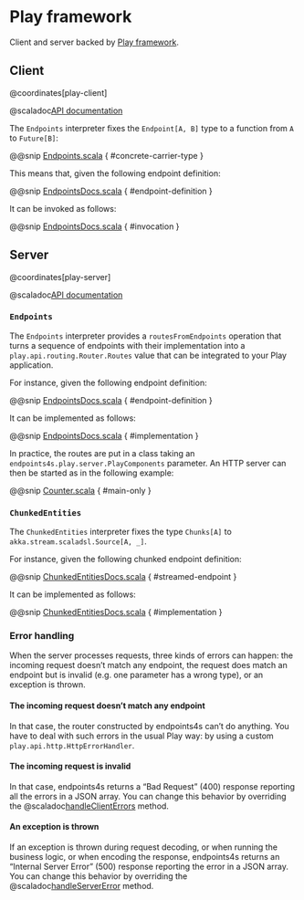 # Play framework

Client and server backed by [Play framework](https://www.playframework.com/).

## Client

@coordinates[play-client]

@scaladoc[API documentation](endpoints4s.play.client.index)

The `Endpoints` interpreter fixes the `Endpoint[A, B]` type to a function from
`A` to `Future[B]`:

@@snip [Endpoints.scala](/play/client/src/main/scala/endpoints4s/play/client/Endpoints.scala) { #concrete-carrier-type }

This means that, given the following endpoint definition:

@@snip [EndpointsDocs.scala](/algebras/algebra/src/test/scala/endpoints4s/algebra/EndpointsDocs.scala) { #endpoint-definition }

It can be invoked as follows:

@@snip [EndpointsDocs.scala](/play/client/src/test/scala/endpoints4s/play/client/EndpointsDocs.scala) { #invocation }

## Server

@coordinates[play-server]

@scaladoc[API documentation](endpoints4s.play.server.index)

### `Endpoints`

The `Endpoints` interpreter provides a `routesFromEndpoints` operation that turns
a sequence of endpoints with their implementation into a `play.api.routing.Router.Routes`
value that can be integrated to your Play application.

For instance, given the following endpoint definition:

@@snip [EndpointsDocs.scala](/algebras/algebra/src/test/scala/endpoints4s/algebra/EndpointsDocs.scala) { #endpoint-definition }

It can be implemented as follows:

@@snip [EndpointsDocs.scala](/play/server/src/test/scala/endpoints4s/play/server/EndpointsDocs.scala) { #implementation }

In practice, the routes are put in a class taking an `endpoints4s.play.server.PlayComponents`
parameter. An HTTP server can then be started as in the following example:

@@snip [Counter.scala](/documentation/examples/documented/src/main/scala/counter/Counter.scala) { #main-only }

### `ChunkedEntities`

The `ChunkedEntities` interpreter fixes the type `Chunks[A]` to `akka.stream.scaladsl.Source[A, _]`.

For instance, given the following chunked endpoint definition:

@@snip [ChunkedEntitiesDocs.scala](/algebras/algebra/src/test/scala/endpoints4s/algebra/ChunkedEntitiesDocs.scala) { #streamed-endpoint }

It can be implemented as follows:

@@snip [ChunkedEntitiesDocs.scala](/play/server/src/test/scala/endpoints4s/play/server/ChunkedEntitiesDocs.scala) { #implementation }

### Error handling

When the server processes requests, three kinds of errors can happen: the incoming request doesn’t match
any endpoint, the request does match an endpoint but is invalid (e.g. one parameter has a wrong type), or
an exception is thrown.

#### The incoming request doesn’t match any endpoint

In that case, the router constructed by endpoints4s can’t do anything. You have to deal with such
errors in the usual Play way: by using a custom `play.api.http.HttpErrorHandler`.

#### The incoming request is invalid

In that case, endpoints4s returns a “Bad Request” (400) response reporting all the errors in a
JSON array. You can change this behavior by overriding the
@scaladoc[handleClientErrors](endpoints4s.play.server.Urls) method.

#### An exception is thrown

If an exception is thrown during request decoding, or when running the business logic, or when
encoding the response, endpoints4s returns an “Internal Server Error” (500) response reporting
the error in a JSON array. You can change this behavior by overriding the
@scaladoc[handleServerError](endpoints4s.play.server.Endpoints) method.

